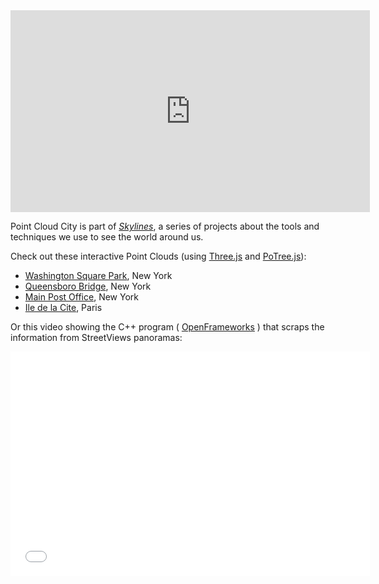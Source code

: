 <div class="video-container">
<iframe src="http://player.vimeo.com/video/89982874" width="575" height="323" frameborder="0" webkitAllowFullScreen mozallowfullscreen allowFullScreen></iframe>
</div>

Point Cloud City is part of [_Skylines_](http::/www.patriciogonzalezvivo.com/2014/skylines), a series of projects about the tools and techniques we use to see the world around us. 

Check out these interactive Point Clouds (using [Three.js](http://threejs.org/) and [PoTree.js](http://potree.org/)):

- [Washington Square Park](wash-sq/), New York
- [Queensboro Bridge](queensboro/), New York
- [Main Post Office](ny-post-office/), New York
- [Ile de la Cite](ile-de-la-cite/), Paris

Or this video showing the C++ program ( [OpenFrameworks](http://www.openframeworks.cc/) ) that scraps the information from StreetViews panoramas:

<iframe src="//player.vimeo.com/video/101107332?title=0&amp;byline=0&amp;portrait=0" width="575" height="359" frameborder="0" webkitallowfullscreen mozallowfullscreen allowfullscreen></iframe> 



